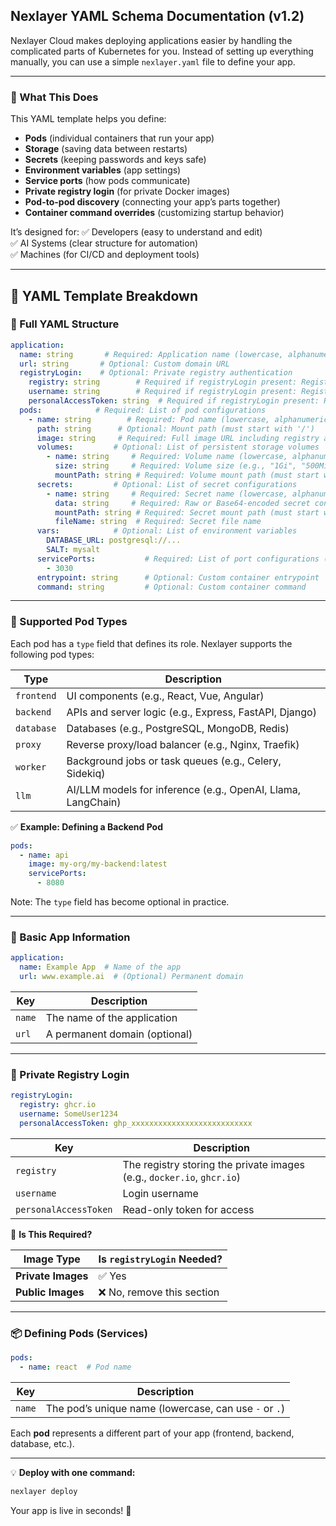 ## Nexlayer YAML Schema Documentation (v1.2)

Nexlayer Cloud makes deploying applications easier by handling the complicated parts of Kubernetes for you. Instead of setting up everything manually, you can use a simple `nexlayer.yaml` file to define your app.

---

### 📜 What This Does

This YAML template helps you define:

- **Pods** (individual containers that run your app)
- **Storage** (saving data between restarts)
- **Secrets** (keeping passwords and keys safe)
- **Environment variables** (app settings)
- **Service ports** (how pods communicate)
- **Private registry login** (for private Docker images)
- **Pod-to-pod discovery** (connecting your app’s parts together)
- **Container command overrides** (customizing startup behavior)

It’s designed for: ✅ Developers (easy to understand and edit)\
✅ AI Systems (clear structure for automation)\
✅ Machines (for CI/CD and deployment tools)

---

## 🚀 YAML Template Breakdown

### 📌 Full YAML Structure

```yaml
application:
  name: string       # Required: Application name (lowercase, alphanumeric, '-', '.')
  url: string       # Optional: Custom domain URL
  registryLogin:    # Optional: Private registry authentication
    registry: string        # Required if registryLogin present: Registry hostname
    username: string        # Required if registryLogin present: Registry username
    personalAccessToken: string  # Required if registryLogin present: Registry PAT
  pods:            # Required: List of pod configurations
    - name: string        # Required: Pod name (lowercase, alphanumeric, '-', '.')
      path: string      # Optional: Mount path (must start with '/')
      image: string     # Required: Full image URL including registry and tag
      volumes:         # Optional: List of persistent storage volumes
        - name: string     # Required: Volume name (lowercase, alphanumeric, '-')
          size: string     # Required: Volume size (e.g., "1Gi", "500Mi")
          mountPath: string # Required: Volume mount path (must start with '/')
      secrets:         # Optional: List of secret configurations
        - name: string     # Required: Secret name (lowercase, alphanumeric, '-')
          data: string     # Required: Raw or Base64-encoded secret content
          mountPath: string # Required: Secret mount path (must start with '/')
          fileName: string  # Required: Secret file name
      vars:            # Optional: List of environment variables
        DATABASE_URL: postgresql://...
        SALT: mysalt
      servicePorts:           # Required: List of port configurations (shorthand supported)
        - 3030
      entrypoint: string      # Optional: Custom container entrypoint
      command: string         # Optional: Custom container command
```

---

### 📌 Supported Pod Types

Each pod has a `type` field that defines its role. Nexlayer supports the following pod types:

| Type       | Description                                                  |
| ---------- | ------------------------------------------------------------ |
| `frontend` | UI components (e.g., React, Vue, Angular)                    |
| `backend`  | APIs and server logic (e.g., Express, FastAPI, Django)       |
| `database` | Databases (e.g., PostgreSQL, MongoDB, Redis)                 |
| `proxy`    | Reverse proxy/load balancer (e.g., Nginx, Traefik)           |
| `worker`   | Background jobs or task queues (e.g., Celery, Sidekiq)       |
| `llm`      | AI/LLM models for inference (e.g., OpenAI, Llama, LangChain) |

✅ **Example: Defining a Backend Pod**

```yaml
pods:
  - name: api
    image: my-org/my-backend:latest
    servicePorts:
      - 8080
```

Note: The `type` field has become optional in practice.

---

### 📌 Basic App Information

```yaml
application:
  name: Example App  # Name of the app
  url: www.example.ai  # (Optional) Permanent domain
```

| Key    | Description                   |
| ------ | ----------------------------- |
| `name` | The name of the application   |
| `url`  | A permanent domain (optional) |

---

### 🔐 Private Registry Login

```yaml
registryLogin:
  registry: ghcr.io
  username: SomeUser1234
  personalAccessToken: ghp_xxxxxxxxxxxxxxxxxxxxxxxxxxx
```

| Key                   | Description                                                            |
| --------------------- | ---------------------------------------------------------------------- |
| `registry`            | The registry storing the private images (e.g., `docker.io`, `ghcr.io`) |
| `username`            | Login username                                                         |
| `personalAccessToken` | Read-only token for access                                             |

🛑 **Is This Required?**

| Image Type         | Is `registryLogin` Needed? |
| ------------------ | -------------------------- |
| **Private Images** | ✅ Yes                      |
| **Public Images**  | ❌ No, remove this section  |

---

### 📦 Defining Pods (Services)

```yaml
pods:
  - name: react  # Pod name
```

| Key    | Description                                           |
| ------ | ----------------------------------------------------- |
| `name` | The pod’s unique name (lowercase, can use `-` or `.`) |

Each **pod** represents a different part of your app (frontend, backend, database, etc.).

---

💡 **Deploy with one command:**

```sh
nexlayer deploy
```

Your app is live in seconds! 🎉

